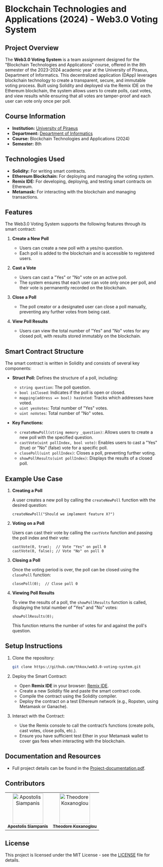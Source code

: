 # Blockchain Technologies and Applications (2024) - Web3.0 Voting System

## Project Overview

The **Web3.0 Voting System** is a team assignment designed for the "Blockchain Technologies and Applications" course, offered in the 8th semester of the 2023-2024 academic year at the University of Piraeus, Department of Informatics. This decentralized application (DApp) leverages blockchain technology to create a transparent, secure, and immutable voting process. Built using Solidity and deployed via the Remix IDE on the Ethereum blockchain, the system allows users to create polls, cast votes, and view results while ensuring that all votes are tamper-proof and each user can vote only once per poll.

## Course Information
- **Institution:** [University of Piraeus](https://www.unipi.gr/en/)
- **Department:** [Department of Informatics](https://cs.unipi.gr/en/)
- **Course:** Blockchain Technologies and Applications (2024)
- **Semester:** 8th

## Technologies Used

- **Solidity:** For writing smart contracts.
- **Ethereum Blockchain:** For deploying and managing the voting system.
- **Remix IDE:** For developing, deploying, and testing smart contracts on Ethereum.
- **Metamask:** For interacting with the blockchain and managing transactions.

## Features

The Web3.0 Voting System supports the following features through its smart contract:

1. **Create a New Poll**

   - Users can create a new poll with a yes/no question.
   - Each poll is added to the blockchain and is accessible to registered users.

2. **Cast a Vote**

   - Users can cast a "Yes" or "No" vote on an active poll.
   - The system ensures that each user can vote only once per poll, and their vote is permanently recorded on the blockchain.

3. **Close a Poll**

   - The poll creator or a designated user can close a poll manually, preventing any further votes from being cast.

4. **View Poll Results**

   - Users can view the total number of "Yes" and "No" votes for any closed poll, with results stored immutably on the blockchain.

## Smart Contract Structure

The smart contract is written in Solidity and consists of several key components:

- **Struct Poll:** Defines the structure of a poll, including:
    - `string question`: The poll question.
    - `bool isClosed`: Indicates if the poll is open or closed.
    - `mapping(address => bool) hasVoted`: Tracks which addresses have voted.
    - `uint yesVotes`: Total number of "Yes" votes.
    - `uint noVotes`: Total number of "No" votes.
 
- **Key Functions:**
    - `createNewPoll(string memory _question)`: Allows users to create a new poll with the specified question.
    - `castVote(uint pollIndex, bool vote)`: Enables users to cast a "Yes" (true) or "No" (false) vote for a specific poll.
    - `closePoll(uint pollIndex)`: Closes a poll, preventing further voting.
    - `showPollResults(uint pollIndex)`: Displays the results of a closed poll.

## Example Use Case

1. **Creating a Poll**

   A user creates a new poll by calling the `createNewPoll` function with the desired question:

    ```solidity
    createNewPoll("Should we implement feature X?")
    ```

2. **Voting on a Poll**

   Users can cast their vote by calling the `castVote` function and passing the poll index and their vote:

    ```solidity
    castVote(0, true);  // Vote "Yes" on poll 0
    castVote(0, false); // Vote "No" on poll 0
    ```

3. **Closing a Poll**

   Once the voting period is over, the poll can be closed using the `closePoll` function:

    ```solidity
    closePoll(0);  // Close poll 0
    ```

4. **Viewing Poll Results**

   To view the results of a poll, the `showPollResults` function is called, displaying the total number of "Yes" and "No" votes:

    ```solidity
    showPollResults(0);
    ```

    This function returns the number of votes for and against the poll's question.

## Setup Instructions

1. Clone the repository:

    ```bash
    git clone https://github.com/thkox/web3.0-voting-system.git
    ```

2. Deploy the Smart Contract:

    - Open **Remix IDE** in your browser: [Remix IDE](https://remix.ethereum.org/#lang=en&optimize=false&runs=200&evmVersion=null&version=soljson-v0.8.26+commit.8a97fa7a.js).
    - Create a new Solidity file and paste the smart contract code.
    - Compile the contract using the Solidity compiler.
    - Deploy the contract on a test Ethereum network (e.g., Ropsten, using Metamask or Ganache).

3. Interact with the Contract:

    - Use the Remix console to call the contract’s functions (create polls, cast votes, close polls, etc.).
    - Ensure you have sufficient test Ether in your Metamask wallet to cover gas fees when interacting with the blockchain.

## Documentation and Resources

- Full project details can be found in the [Project-documentation.pdf](./docs/Project-documentation.pdf).

## Contributors

<table>
  <tr>
    <td align="center"><a href="https://github.com/ApostolisSiampanis"><img src="https://avatars.githubusercontent.com/u/75365398?v=4" width="100px;" alt="Apostolis Siampanis"/><br /><sub><b>Apostolis Siampanis</b></sub></a><br /></td>
    <td align="center"><a href="https://github.com/thkox"><img src="https://avatars.githubusercontent.com/u/79880468?v=4" width="100px;" alt="Theodore Koxanoglou"/><br /><sub><b>Theodore Koxanoglou</b></sub></a><br /></td>
  </tr>
</table>

## License

This project is licensed under the MIT License - see the [LICENSE](./LICENSE) file for details.
